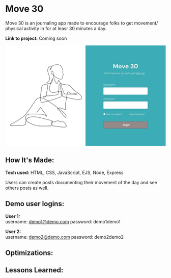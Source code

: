# Move 30
Move 30 is an journaling app made to encourage folks to get movement/ physical activity in for at leasr 30 minutes a day.

**Link to project:** Coming soon

![alt tag](public/imgs/wireframepic.webp)

## How It's Made:

**Tech used:** HTML, CSS, JavaScript, EJS, Node, Express

Users can create posts documenting their movement of the day and see others posts as well.

## Demo user logins:
**User 1:**</br>
username: demo1@demo.com
password: demo1demo1

**User 2:**</br>
username: demo2@demo.com
password: demo2demo2

## Optimizations: ##

## Lessons Learned:
